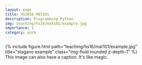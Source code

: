```yaml
---
layout: page
title: HS2016 MAT101
description: Programming Python
img: teaching/hs16/mat101/example.jpg
importance: 1
category: work
---
```



<div class="row">
    <div class="col-sm mt-3 mt-md-0">
        {% include figure.html path="teaching/hs16/mat101/example.jpg" title="stagano example" class="img-fluid rounded z-depth-1" %}
    </div>
</div>
<div class="caption">
    This image can also have a caption. It's like magic.
</div>

